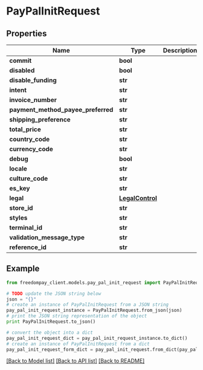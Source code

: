 # PayPalInitRequest


## Properties
Name | Type | Description | Notes
------------ | ------------- | ------------- | -------------
**commit** | **bool** |  | [optional] 
**disabled** | **bool** |  | [optional] 
**disable_funding** | **str** |  | [optional] 
**intent** | **str** |  | [optional] 
**invoice_number** | **str** |  | [optional] 
**payment_method_payee_preferred** | **str** |  | [optional] 
**shipping_preference** | **str** |  | [optional] 
**total_price** | **str** |  | [optional] 
**country_code** | **str** |  | [optional] 
**currency_code** | **str** |  | [optional] 
**debug** | **bool** |  | [optional] 
**locale** | **str** |  | [optional] 
**culture_code** | **str** |  | [optional] 
**es_key** | **str** |  | [optional] 
**legal** | [**LegalControl**](LegalControl.md) |  | [optional] 
**store_id** | **str** |  | [optional] 
**styles** | **str** |  | [optional] 
**terminal_id** | **str** |  | [optional] 
**validation_message_type** | **str** |  | [optional] 
**reference_id** | **str** |  | [optional] 

## Example

```python
from freedompay_client.models.pay_pal_init_request import PayPalInitRequest

# TODO update the JSON string below
json = "{}"
# create an instance of PayPalInitRequest from a JSON string
pay_pal_init_request_instance = PayPalInitRequest.from_json(json)
# print the JSON string representation of the object
print PayPalInitRequest.to_json()

# convert the object into a dict
pay_pal_init_request_dict = pay_pal_init_request_instance.to_dict()
# create an instance of PayPalInitRequest from a dict
pay_pal_init_request_form_dict = pay_pal_init_request.from_dict(pay_pal_init_request_dict)
```
[[Back to Model list]](../README.md#documentation-for-models) [[Back to API list]](../README.md#documentation-for-api-endpoints) [[Back to README]](../README.md)


